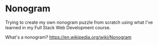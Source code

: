 # Nonogram

Trying to create my own nonogram puzzle from scratch using what I've learned in my Full Stack Web Development course.

What's a nonogram? https://en.wikipedia.org/wiki/Nonogram
